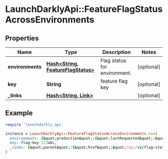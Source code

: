 # LaunchDarklyApi::FeatureFlagStatusAcrossEnvironments

## Properties

| Name | Type | Description | Notes |
| ---- | ---- | ----------- | ----- |
| **environments** | [**Hash&lt;String, FeatureFlagStatus&gt;**](FeatureFlagStatus.md) | Flag status for environment. | [optional] |
| **key** | **String** | feature flag key | [optional] |
| **_links** | [**Hash&lt;String, Link&gt;**](Link.md) |  | [optional] |

## Example

```ruby
require 'launchdarkly_api'

instance = LaunchDarklyApi::FeatureFlagStatusAcrossEnvironments.new(
  environments: {&quot;production&quot;:{&quot;lastRequested&quot;:&quot;2020-02-05T18:17:01.514Z&quot;,&quot;name&quot;:&quot;inactive&quot;}},
  key: flag-key-123abc,
  _links: {&quot;parent&quot;:{&quot;href&quot;:&quot;/api/v2/flag-status&quot;,&quot;type&quot;:&quot;application/json&quot;},&quot;self&quot;:{&quot;href&quot;:&quot;/api/v2/flag-status/my-project/my-flag&quot;,&quot;type&quot;:&quot;application/json&quot;}}
)
```

